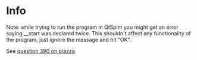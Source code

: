 # Info

Note: while trying to run the program in QtSpim you might get an error saying __start was declared twice. This shouldn't affect any functionality of the program, just ignore the message and hit "OK".

See [question 390 on piazza](https://piazza.com/class/k5eg1t3rms25vd?cid=390).